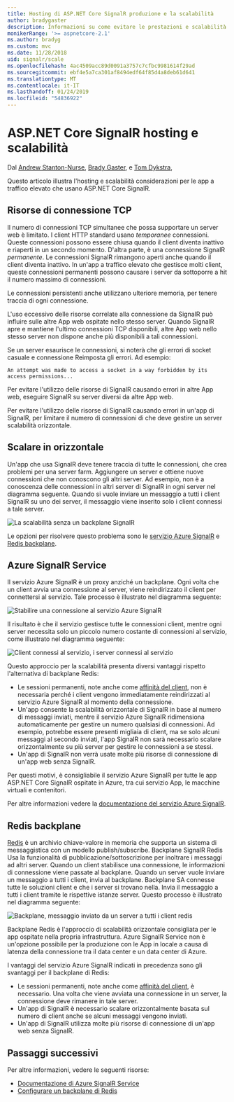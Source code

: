 ```yaml
---
title: Hosting di ASP.NET Core SignalR produzione e la scalabilità
author: bradygaster
description: Informazioni su come evitare le prestazioni e scalabilità problemi nelle App che usano ASP.NET Core SignalR.
monikerRange: '>= aspnetcore-2.1'
ms.author: bradyg
ms.custom: mvc
ms.date: 11/28/2018
uid: signalr/scale
ms.openlocfilehash: 4ac4509acc89d0091a3757c7cfbc9981614f29ad
ms.sourcegitcommit: ebf4e5a7ca301af8494edf64f85d4a8deb61d641
ms.translationtype: MT
ms.contentlocale: it-IT
ms.lasthandoff: 01/24/2019
ms.locfileid: "54836922"
---
```

# <a name="aspnet-core-signalr-hosting-and-scaling"></a>ASP.NET Core SignalR hosting e scalabilità

Dal [Andrew Stanton-Nurse](https://twitter.com/anurse), [Brady Gaster](https://twitter.com/bradygaster), e [Tom Dykstra](https://github.com/tdykstra),

Questo articolo illustra l'hosting e scalabilità considerazioni per le app a traffico elevato che usano ASP.NET Core SignalR.

## <a name="tcp-connection-resources"></a>Risorse di connessione TCP

Il numero di connessioni TCP simultanee che possa supportare un server web è limitato. I client HTTP standard usano *temporanee* connessioni. Queste connessioni possono essere chiusa quando il client diventa inattivo e riaperti in un secondo momento. D'altra parte, è una connessione SignalR *permanente*. Le connessioni SignalR rimangono aperti anche quando il client diventa inattivo. In un'app a traffico elevato che gestisce molti client, queste connessioni permanenti possono causare i server da sottoporre a hit il numero massimo di connessioni.

Le connessioni persistenti anche utilizzano ulteriore memoria, per tenere traccia di ogni connessione.

L'uso eccessivo delle risorse correlate alla connessione da SignalR può influire sulle altre App web ospitate nello stesso server. Quando SignalR apre e mantiene l'ultimo connessioni TCP disponibili, altre App web nello stesso server non dispone anche più disponibili a tali connessioni.

Se un server esaurisce le connessioni, si noterà che gli errori di socket casuale e connessione Reimposta gli errori. Ad esempio:

```
An attempt was made to access a socket in a way forbidden by its access permissions...
```

Per evitare l'utilizzo delle risorse di SignalR causando errori in altre App web, eseguire SignalR su server diversi da altre App web.

Per evitare l'utilizzo delle risorse di SignalR causando errori in un'app di SignalR, per limitare il numero di connessioni di che deve gestire un server scalabilità orizzontale.

## <a name="scale-out"></a>Scalare in orizzontale

Un'app che usa SignalR deve tenere traccia di tutte le connessioni, che crea problemi per una server farm. Aggiungere un server e ottiene nuove connessioni che non conoscono gli altri server. Ad esempio, non è a conoscenza delle connessioni in altri server di SignalR in ogni server nel diagramma seguente. Quando si vuole inviare un messaggio a tutti i client SignalR su uno dei server, il messaggio viene inserito solo i client connessi a tale server.

![La scalabilità senza un backplane SignalR](scale/_static/scale-no-backplane.png)

Le opzioni per risolvere questo problema sono le [servizio Azure SignalR](#azure-signalr-service) e [Redis backplane](#redis-backplane).

## <a name="azure-signalr-service"></a>Azure SignalR Service

Il servizio Azure SignalR è un proxy anziché un backplane. Ogni volta che un client avvia una connessione al server, viene reindirizzato il client per connettersi al servizio. Tale processo è illustrato nel diagramma seguente:

![Stabilire una connessione al servizio Azure SignalR](scale/_static/azure-signalr-service-one-connection.png)

Il risultato è che il servizio gestisce tutte le connessioni client, mentre ogni server necessita solo un piccolo numero costante di connessioni al servizio, come illustrato nel diagramma seguente:

![Client connessi al servizio, i server connessi al servizio](scale/_static/azure-signalr-service-multiple-connections.png)

Questo approccio per la scalabilità presenta diversi vantaggi rispetto l'alternativa di backplane Redis:

* Le sessioni permanenti, note anche come [affinità del client](/iis/extensions/configuring-application-request-routing-arr/http-load-balancing-using-application-request-routing#step-3---configure-client-affinity), non è necessaria perché i client vengono immediatamente reindirizzati al servizio Azure SignalR al momento della connessione.
* Un'app consente la scalabilità orizzontale di SignalR in base al numero di messaggi inviati, mentre il servizio Azure SignalR ridimensiona automaticamente per gestire un numero qualsiasi di connessioni. Ad esempio, potrebbe essere presenti migliaia di client, ma se solo alcuni messaggi al secondo inviati, l'app SignalR non sarà necessario scalare orizzontalmente su più server per gestire le connessioni a se stessi.
* Un'app di SignalR non verrà usate molte più risorse di connessione di un'app web senza SignalR.

Per questi motivi, è consigliabile il servizio Azure SignalR per tutte le app ASP.NET Core SignalR ospitate in Azure, tra cui servizio App, le macchine virtuali e contenitori.

Per altre informazioni vedere la [documentazione del servizio Azure SignalR](/azure/azure-signalr/signalr-overview).

## <a name="redis-backplane"></a>Redis backplane

[Redis](https://redis.io/) è un archivio chiave-valore in memoria che supporta un sistema di messaggistica con un modello publish/subscribe. Backplane SignalR Redis Usa la funzionalità di pubblicazione/sottoscrizione per inoltrare i messaggi ad altri server. Quando un client stabilisce una connessione, le informazioni di connessione viene passate al backplane. Quando un server vuole inviare un messaggio a tutti i client, invia al backplane. Backplane SA connesse tutte le soluzioni client e che i server si trovano nella. Invia il messaggio a tutti i client tramite le rispettive istanze server. Questo processo è illustrato nel diagramma seguente:

![Backplane, messaggio inviato da un server a tutti i client redis](scale/_static/redis-backplane.png)

Backplane Redis è l'approccio di scalabilità orizzontale consigliata per le app ospitate nella propria infrastruttura. Azure SignalR Service non è un'opzione possibile per la produzione con le App in locale a causa di latenza della connessione tra il data center e un data center di Azure.

I vantaggi del servizio Azure SignalR indicati in precedenza sono gli svantaggi per il backplane di Redis:

* Le sessioni permanenti, note anche come [affinità del client](/iis/extensions/configuring-application-request-routing-arr/http-load-balancing-using-application-request-routing#step-3---configure-client-affinity), è necessario. Una volta che viene avviata una connessione in un server, la connessione deve rimanere in tale server.
* Un'app di SignalR è necessario scalare orizzontalmente basata sul numero di client anche se alcuni messaggi vengono inviati.
* Un'app di SignalR utilizza molte più risorse di connessione di un'app web senza SignalR.

## <a name="next-steps"></a>Passaggi successivi

Per altre informazioni, vedere le seguenti risorse:

* [Documentazione di Azure SignalR Service](/azure/azure-signalr/signalr-overview)
* [Configurare un backplane di Redis](xref:signalr/redis-backplane)

